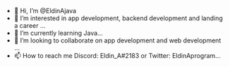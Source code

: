 - 👋 Hi, I’m @EldinAjava
- 👀 I’m interested in app development, backend development and landing a career  ...
- 🌱 I’m currently learning Java...
- 💞️ I’m looking to collaborate on app development and web development ...
- 📫 How to reach me Discord: Eldin_A#2183 or Twitter: EldinAprogram...

<!---
EldinAjava/EldinAjava is a ✨ special ✨ repository because its `README.md` (this file) appears on your GitHub profile.
You can click the Preview link to take a look at your changes.
--->
